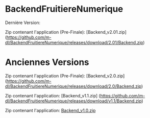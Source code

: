 # BackendFruitiereNumerique

Dernière Version:

Zip contenant l'application (Pre-Finale): [Backend_v2.01.zip] (https://github.com/m-dl/BackendFruitiereNumerique/releases/download/2.01/Backend.zip)

# Anciennes Versions

Zip contenant l'application (Pre-Finale): [Backend_v2.0.zip] (https://github.com/m-dl/BackendFruitiereNumerique/releases/download/2.0/Backend.zip)

Zip contenant l'application: [Backend_v1.1.zip] (https://github.com/m-dl/BackendFruitiereNumerique/releases/download/v1.1/Backend.zip)

Zip contenant l'application: [Backend_v1.0.zip](https://github.com/m-dl/BackendFruitiereNumerique/releases/download/1.0/Backend.zip)






